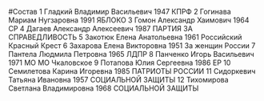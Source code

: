 #Состав
1 Гладкий Владимир Васильевич 1947 КПРФ
2 Гогинава Мариам Нугзаровна 1991 ЯБЛОКО
3 Гомон Александр Хаимович 1964 СР
4 Дагаев Александр Алексеевич 1987 ПАРТИЯ ЗА СПРАВЕДЛИВОСТЬ
5 Закотюк Елена Анатольевна 1961 Российский Красный Крест
6 Захарова Елена Викторовна 1951 За женщин России
7 Пантела Людмила Петровна 1965 ЛДПР
8 Панченко Игорь Васильевич 1971 МО МО Чкаловское
9 Потапова Юлия Сергеевна 1986 ЕР
10 Семилетова Карина Игоревна 1985 ПАТРИОТЫ РОССИИ
11 Сидоркевич Татьяна Ивановна 1957 СОЦИАЛЬНОЙ ЗАЩИТЫ
12 Тихомирова Светлана Владимировна 1968 СОЦИАЛЬНОЙ ЗАЩИТЫ
